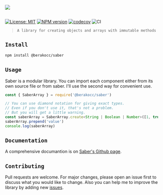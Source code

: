<img src="https://i.ibb.co/mbyD3SM/Mask-Group-1.png"><br/><br/>

[![License: MIT](https://img.shields.io/badge/License-MIT-blue.svg)](https://www.gnu.org/licenses/gpl-3.0) [![NPM version](https://img.shields.io/npm/v/@berakocc/saber?color=blueviolet)](https://badge.fury.io/js/%40berakocc%2Fsaber) [![codecov](https://img.shields.io/codecov/c/github/MuhammedBeraKoc/saber?color=ff69b4)](https://codecov.io/gh/MuhammedBeraKoc/saber/) ![CI](https://github.com/MuhammedBeraKoc/saber/workflows/CI/badge.svg?branch=main&event=push)

>`A library for creating objects and arrays with immutable methods`

## `Install`
```bash
npm install @berakocc/saber
```

## `Usage`
Saber is a modular library. You can import each component either from its own source file or from saber. I'll use the second way for convenient use.
```js
const { SaberArray } = require('@berakocc/saber')

// You can use diamond notation for giving exact types.
// Even if you don't use it, that's not a problem.
// But you will get a little warning.
const saberArray = SaberArray.create<String | Boolean | Number>([1, true])
saberArray.prepend('value')
console.log(saberArray)
```

## `Documentation`
A comprehensive documantion is on [Saber's Github page](https://muhammedberakoc.github.io/saber-web/).

## `Contributing`
Pull requests are welcome. For major changes, please open an issue first to discuss what you would like to change. Also you can help me to improve the library by adding new [issues](https://github.com/MuhammedBeraKoc/saber/issues).
